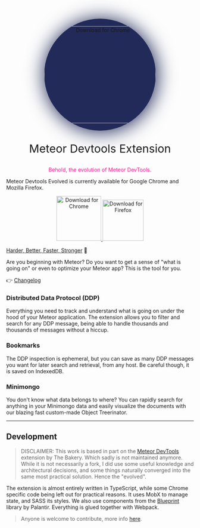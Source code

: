 <center style="text-align: center">
<div style="width: 300px; height:300px; text-align: center; border-radius: 50%; box-shadow: 2px 2px 50px 2px #222A59; display: inline-flex; flex-direction: column; justify-content: center; overflow:hidden; background-color: #222A59">
<img width="300px" height="260px" src="https://media.giphy.com/media/Pt2yOXUALOhpB5dpiM/giphy.gif" alt="Download for Chrome" />
</div>

<p style="font-size: 30px">
Meteor Devtools Extension
</p>
<p style="color: deeppink">
Behold, the evolution of Meteor DevTools.</p>

</center>


Meteor Devtools Evolved is currently available for Google Chrome and Mozilla Firefox.

<p style="text-align: center">
    <a href="https://chrome.google.com/webstore/detail/meteor-devtools-evolved/ibniinmoafhgbifjojidlagmggecmpgf">
    <img width="120" src="https://img.shields.io/badge/%20-Chrome-orange?logo=google-chrome&logoColor=white" alt="Download for Chrome" />
    </a>
    <a href="https://addons.mozilla.org/en-US/firefox/addon/">
    <img width="110" src="https://img.shields.io/badge/%20-Firefox-red?logo=mozilla&logoColor=white" alt="Download for Firefox" />
    </a>
</p>

[Harder, Better, Faster, Stronger](https://www.youtube.com/watch?v=gAjR4_CbPpQ) :rocket:

Are you beginning with Meteor? Do you want to get a sense of "what is going on" or even to optimize your Meteor app? This is the tool for you.

:point_right: [Changelog](CHANGELOG.md)

### Distributed Data Protocol (DDP)

Everything you need to track and understand what is going on under the hood of your Meteor application. The extension allows you to filter and search for any DDP message, being able to handle thousands and thousands of messages without a hiccup.

### Bookmarks

The DDP inspection is ephemeral, but you can save as many DDP messages you want for later search and retrieval, from any host. Be careful though, it is saved on IndexedDB.

### Minimongo

You don't know what data belongs to where? You can rapidly search for anything in your Minimongo data and easily visualize the documents with our blazing fast custom-made Object Treerinator.

---

## Development

> DISCLAIMER: This work is based in part on the [Meteor DevTools](https://github.com/bakery/meteor-devtools) extension by The Bakery. Which sadly is not maintained anymore. While it is not necessarily a fork, I did use some useful knowledge and architectural decisions, and some things naturally converged into the same most practical solution. Hence the "evolved".

The extension is almost entirely written in TypeScript, while some Chrome specific code being left out for practical reasons. It uses MobX to manage state, and SASS its styles. We also use components from the [Blueprint](https://github.com/palantir/blueprint) library by Palantir. Everything is glued together with Webpack.

> Anyone is welcome to contribute, more info [here](CONTRIBUTING.md).
